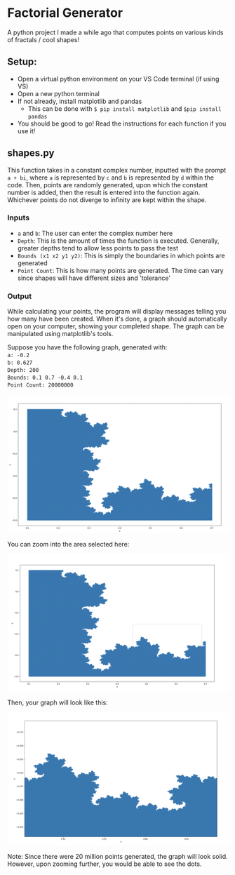 # Factorial Generator
A python project I made a while ago that computes points on various kinds of fractals / cool shapes!

## Setup:
- Open a virtual python environment on your VS Code terminal (if using VS)
- Open a new python terminal
- If not already, install matplotlib and pandas
    - This can be done with `$ pip install matplotlib` and `$pip install pandas`
- You should be good to go! Read the instructions for each function if you use it!

## shapes.py
This function takes in a constant complex number, inputted with the prompt `a + bi`, where `a` is represented by `c` and `b` is represented by `d` within the code. Then, points are randomly generated, upon which the constant number is added, then the result is entered into the function again. Whichever points do not diverge to infinity are kept within the shape.

### Inputs
- `a` and `b`: The user can enter the complex number here
- `Depth`: This is the amount of times the function is executed. Generally, greater depths tend to allow less points to pass the test
- `Bounds (x1 x2 y1 y2)`: This is simply the boundaries in which points are generated
- `Point Count`: This is how many points are generated. The time can vary since shapes will have different sizes and 'tolerance'

### Output 
While calculating your points, the program will display messages telling you how many have been created. When it's done, a graph should automatically open on your computer, showing your completed shape. The graph can be manipulated using matplotlib's tools.


Suppose you have the following graph, generated with:<br>
 `a: -0.2`<br>
 `b: 0.627`<br>
 `Depth: 200`<br>
 `Bounds: 0.1 0.7 -0.4 0.1`<br>
 `Point Count: 20000000`<br>

![Fractal Graph](imgs/shapesOG.png)

You can zoom into the area selected here:

![Fractal Zoom Selected](imgs/shapesSELECTED.png)

Then, your graph will look like this:

![Fractal Zoomed](imgs/shapesZOOMED.png)

Note: Since there were 20 million points generated, the graph will look solid. However, upon zooming further, you would be able to see the dots.